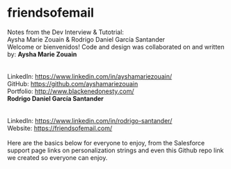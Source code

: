 # friendsofemail <br>
Notes from the Dev Interview & Tutotrial: <br>
Aysha Marie Zouain & Rodrigo Daniel García Santander
<br>
Welcome or bienvenidos! 
Code and design was collaborated on and written by: 
<b>Aysha Marie Zouain</b><br><br>    
LinkedIn: https://www.linkedin.com/in/ayshamariezouain/<br>
GitHub: https://github.com/ayshamariezouain <br>
Portfolio: http://www.blackenedonesty.com/ <br> 
<b>Rodrigo Daniel García Santander</b> 
<br><br>    
LinkedIn: https://www.linkedin.com/in/rodrigo-santander/<br> 
Website: https://friendsofemail.com/<br>  
Here are the basics below for everyone to enjoy, from the Salesforce support page links on personalization strings and even this Github repo link we created so everyone can enjoy.             
				
